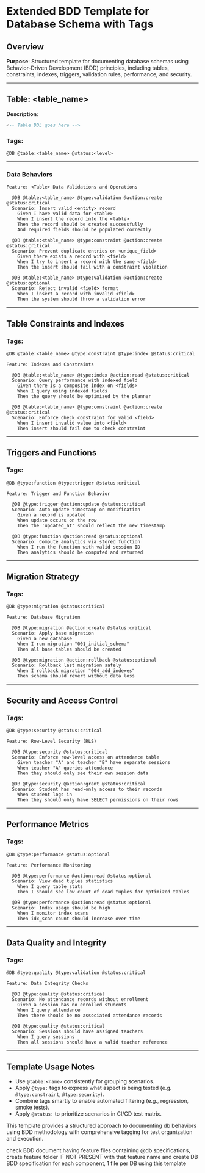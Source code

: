 
# Extended BDD Template for Database Schema with Tags

## Overview

**Purpose**: Structured template for documenting database schemas using Behavior-Driven Development (BDD) principles, including tables, constraints, indexes, triggers, validation rules, performance, and security.

---

## Table: <table_name>

**Description**: <Purpose of the table>

```sql
<-- Table DDL goes here -->
```

### Tags:
`@DB @table:<table_name> @status:<level>`

---

### Data Behaviors

```gherkin
Feature: <Table> Data Validations and Operations

  @DB @table:<table_name> @type:validation @action:create @status:critical
  Scenario: Insert valid <entity> record
    Given I have valid data for <table>
    When I insert the record into the <table>
    Then the record should be created successfully
    And required fields should be populated correctly

  @DB @table:<table_name> @type:constraint @action:create @status:critical
  Scenario: Prevent duplicate entries on <unique_field>
    Given there exists a record with <field>
    When I try to insert a record with the same <field>
    Then the insert should fail with a constraint violation

  @DB @table:<table_name> @type:validation @action:create @status:optional
  Scenario: Reject invalid <field> format
    When I insert a record with invalid <field>
    Then the system should throw a validation error
```

---

## Table Constraints and Indexes

### Tags:
`@DB @table:<table_name> @type:constraint @type:index @status:critical`

```gherkin
Feature: Indexes and Constraints

  @DB @table:<table_name> @type:index @action:read @status:critical
  Scenario: Query performance with indexed field
    Given there is a composite index on <fields>
    When I query using indexed fields
    Then the query should be optimized by the planner

  @DB @table:<table_name> @type:constraint @action:create @status:critical
  Scenario: Enforce check constraint for valid <field>
    When I insert invalid value into <field>
    Then insert should fail due to check constraint
```

---

## Triggers and Functions

### Tags:
`@DB @type:function @type:trigger @status:critical`

```gherkin
Feature: Trigger and Function Behavior

  @DB @type:trigger @action:update @status:critical
  Scenario: Auto-update timestamp on modification
    Given a record is updated
    When update occurs on the row
    Then the 'updated_at' should reflect the new timestamp

  @DB @type:function @action:read @status:optional
  Scenario: Compute analytics via stored function
    When I run the function with valid session ID
    Then analytics should be computed and returned
```

---

## Migration Strategy

### Tags:
`@DB @type:migration @status:critical`

```gherkin
Feature: Database Migration

  @DB @type:migration @action:create @status:critical
  Scenario: Apply base migration
    Given a new database
    When I run migration "001_initial_schema"
    Then all base tables should be created

  @DB @type:migration @action:rollback @status:optional
  Scenario: Rollback last migration safely
    When I rollback migration "004_add_indexes"
    Then schema should revert without data loss
```

---

## Security and Access Control

### Tags:
`@DB @type:security @status:critical`

```gherkin
Feature: Row-Level Security (RLS)

  @DB @type:security @status:critical
  Scenario: Enforce row-level access on attendance table
    Given teacher "A" and teacher "B" have separate sessions
    When teacher "A" queries attendance
    Then they should only see their own session data

  @DB @type:security @action:grant @status:critical
  Scenario: Student has read-only access to their records
    When student logs in
    Then they should only have SELECT permissions on their rows
```

---

## Performance Metrics

### Tags:
`@DB @type:performance @status:optional`

```gherkin
Feature: Performance Monitoring

  @DB @type:performance @action:read @status:optional
  Scenario: View dead tuples statistics
    When I query table_stats
    Then I should see low count of dead tuples for optimized tables

  @DB @type:performance @action:read @status:optional
  Scenario: Index usage should be high
    When I monitor index scans
    Then idx_scan count should increase over time
```

---

## Data Quality and Integrity

### Tags:
`@DB @type:quality @type:validation @status:critical`

```gherkin
Feature: Data Integrity Checks

  @DB @type:quality @status:critical
  Scenario: No attendance records without enrollment
    Given a session has no enrolled students
    When I query attendance
    Then there should be no associated attendance records

  @DB @type:quality @status:critical
  Scenario: Sessions should have assigned teachers
    When I query sessions
    Then all sessions should have a valid teacher reference
```

---

## Template Usage Notes

- Use `@table:<name>` consistently for grouping scenarios.
- Apply `@type:` tags to express what aspect is being tested (e.g. `@type:constraint`, `@type:security`).
- Combine tags smartly to enable automated filtering (e.g., regression, smoke tests).
- Apply `@status:` to prioritize scenarios in CI/CD test matrix.

This template provides a structured approach to documenting db behaviors using BDD methodology with comprehensive tagging for test organization and execution.

check BDD document having feature files containing @db specifications, create feature folder IF NOT PRESENT with that feature name and create DB  BDD specification for each component, 1 file per DB using this template
